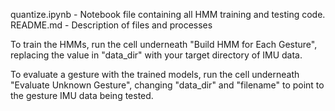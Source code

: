 quantize.ipynb - Notebook file containing all HMM training and testing code.
README.md - Description of files and processes

To train the HMMs, run the cell underneath "Build HMM for Each Gesture", replacing the value in "data_dir" with your target directory of IMU data.

To evaluate a gesture with the trained models, run the cell underneath "Evaluate Unknown Gesture", changing "data_dir" and "filename" to point to the gesture IMU data being tested.